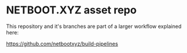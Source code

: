 # NETBOOT.XYZ asset repo

This repository and it's branches are part of a larger workflow explained here:

https://github.com/netbootxyz/build-pipelines

